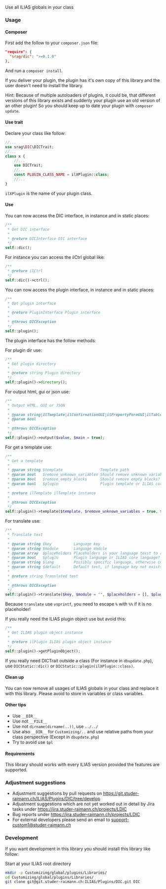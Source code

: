 Use all ILIAS globals in your class

### Usage

#### Composer
First add the follow to your `composer.json` file:
```json
"require": {
  "srag/dic": ">=0.1.0"
},
```
And run a `composer install`.

If you deliver your plugin, the plugin has it's own copy of this library and the user doesn't need to install the library.

Hint: Because of multiple autoloaders of plugins, it could be, that different versions of this library exists and suddenly your plugin use an old version of an other plugin! So you should keep up to date your plugin with `composer update`.

#### Use trait
Declare your class like follow:
```php
//...
use srag\DIC\DICTrait;
//...
class x {
	//...
	use DICTrait;
	//...
	const PLUGIN_CLASS_NAME = ilXPlugin::class;
	//...
}
```
`ilXPlugin` is the name of your plugin class.

#### Use
You can now access the DIC interface, in instance and in static places:
```php
/**
 * Get DIC interface
 * 
 * @return DICInterface DIC interface
 */
self::dic();
```

For instance you can access the ilCtrl global like:
```php
/**
 * @return ilCtrl
 */
self::dic()->ctrl();
```

You can now access the plugin interface, in instance and in static places:
```php
/**
 * Get plugin interface
 * 
 * @return PluginInterface Plugin interface
 *
 * @throws DICException
 */
self::plugin();
```

The plugin interface has the follow methods:

For plugin dir use:
```php
/**
 * Get plugin directory
 * 
 * @return string Plugin directory
 */
self::plugin()->directory();
```

For output html, gui or json use:
```php
/**
 * Output HTML, GUI or JSON
 * 
 * @param string|ilTemplate|ilConfirmationGUI|ilPropertyFormGUI|ilTable2GUI|int|double|bool|array|stdClass|JsonSerializable $html HTML code or some gui instance
 * @param bool                                                                                                                   $main Display main skin?
 *
 * @throws DICException
 */
self::plugin()->output($value, $main = true);
```

For get a template use:
```php
/**
 * Get a template
 * 
 * @param string $template                 Template path
 * @param bool   $remove_unknown_variables Should remove unknown variables?
 * @param bool   $remove_empty_blocks      Should remove empty blocks?
 * @param bool   $plugin                   Plugin template or ILIAS core template?
 *
 * @return ilTemplate ilTemplate instance
 *
 * @throws DICException
 */
self::plugin()->template($template, $remove_unknown_variables = true, $remove_empty_blocks = true, $plugin = true);
```

For translate use:
```php
/**
 * Translate text
 * 
 * @param string $key          Language key
 * @param string $module       Language module
 * @param array  $placeholders Placeholders in your language texst to replace with vsprintf
 * @param bool   $plugin       Plugin language or ILIAS core language?
 * @param string $lang         Possibly specific language, otherwise current language, if empty
 * @param string $default      Default text, if language key not exists
 *
 * @return string Translated text
 *
 * @throws DICException
 */
self::plugin()->translate($key, $module = "", $placeholders = [], $plugin = true, $lang = "", $default = "MISSING %s");
```
Because `translate` use `vsprintf`, you need to escape `%` with `%%` if it is no placeholder!

If you really need the ILIAS plugin object use but avoid this:
```php
/**
 * Get ILIAS plugin object instance
 *
 * @return ilPlugin ILIAS plugin object instance
 */
self::plugin()->getPluginObject();
```

If you really need DICTrait outside a class (For instance in `dbupdate.php`), use `DICStatic::dic()` or `DICStatic::plugin(ilXPlugin::class)`.

#### Clean up
You can now remove all usages of ILIAS globals in your class and replace it with this library.
Please avoid to store in variables or class variables.

#### Other tips
- Use `__DIR__`
- Use not `__FILE__`
- Use not `dirname(dirname(..))`, use `../../`
- Use also `__DIR__` for `Customizing/..` and use relative paths from your class perspective (Except in `dbupdate.php`)
- Try to avoid use `$pl`

#### Requirements
This library should works with every ILIAS version provided the features are supported.

### Adjustment suggestions
* Adjustment suggestions by pull requests on https://git.studer-raimann.ch/ILIAS/Plugins/DIC/tree/develop
* Adjustment suggestions which are not yet worked out in detail by Jira tasks under https://jira.studer-raimann.ch/projects/LDIC
* Bug reports under https://jira.studer-raimann.ch/projects/LDIC
* For external developers please send an email to support-custom1@studer-raimann.ch

### Development
If you want development in this library you should install this library like follow:

Start at your ILIAS root directory 
```bash
mkdir -p Customizing/global/plugins/Libraries/  
cd Customizing/global/plugins/Libraries/  
git clone git@git.studer-raimann.ch:ILIAS/Plugins/DIC.git DIC
```
